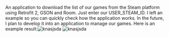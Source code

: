 
An application to download the list of our games from the Steam platform using Retrofit 2, GSON and Room. Just enter our USER_STEAM_ID. I left an example so you can quickly check how the application works. In the future, I plan to develop it into an application to manage our games. Here is an example result:![knasjsda](https://github.com/JakubCzarneckiZielonka/MyNextGameOnSteam/assets/97091962/d2e29bbd-ba37-4eb5-bed2-0856b556b181)
![knasjsda](https://github.com/JakubCzarneckiZielonka/MyNextGameOnSteam/assets/97091962/d8623277-b761-4a30-80a8-d7f3a6adc1b8)
